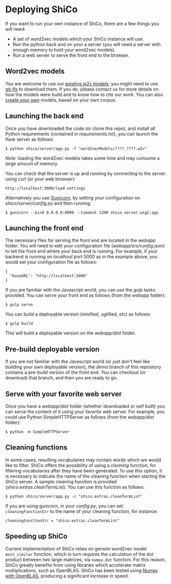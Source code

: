 # Deploying ShiCo
If you want to run your own instance of ShiCo, there are a few things you will need:

 - A set of word2vec models which your ShiCo instance will use.
 - Run the python back end on your a server (you will need a server with enough memory to hold your word2vec models).
 - Run a web server to serve the front end to the browser.

## Word2vec models

You are welcome to use our [existing w2v models](https://github.com/NLeSC/ShiCo/tree/master/word2vecModels); you might need to use [git-lfs](https://git-lfs.github.com/) to download them. If you do, please contact us for more details on how the models were build and to know how to cite our work. You can also [create your own](./buildingModels.md) models, based on your own corpus.

## Launching the back end

Once you have downloaded the code (or clone this repo), and install all Python requirements (contained in *requirements.txt*), you can launch the flask server as follows:
```
$ python shico/server/app.py -f "word2vecModels/????_????.w2v"
```

*Note:* loading the word2vec models takes some time and may consume a large amount of memory.

You can check that the server is up and running by connecting to the server using curl (or your web browser):
```
http://localhost:5000/load-settings
```

Alternatively you use [Gunicorn](http://gunicorn.org/), by setting your configuration on *shico/server/config.py* and then running:

```
$ gunicorn --bind 0.0.0.0:8000 --timeout 1200 shico.server.wsgi:app
```

## Launching the front end

The necessary files for serving the front end are located in the *webapp* folder. You will need to edit your configuration file (*webapp/srs/config.json*) to tell the front end where your back end is running. For example, if your backend is running on *localhost* port 5000 as in the example above, you would set your configuration file as follows:

```
{
  "baseURL": "http://localhost:5000"
}
```

If you are familiar with the Javascript world, you can use the *gulp* tasks provided. You can serve your front end as follows (from the *webapp* folder):
```
$ gulp serve
```

You can build a deployable version (minified, uglified, etc) as follows:
```
$ gulp build
```
This will build a deployable version on the *webapp/dist* folder.

## Pre-build deployable version

If you are not familiar with the Javascript world (or just don't feel like building your own deployable version), the *demo* branch of this repository contains a pre-build version of the front end. You can checkout (or download) that branch, and then you are ready to go.

## Serve with your favorite web server

Once you have a *webapp/dist* folder (whether downloaded or self built) you can serve the content of it using your favorite web server. For example, you could use Python SimpleHTTPServer as follows (from the *webapp/dist* folder):
```
$ python -m SimpleHTTPServer
```

## Cleaning functions
In some cases, resulting vocabularies may contain words which we would like to filter. ShiCo offers the possibility of using a *cleaning* function, for filtering vocabularies after they have been generated. To use this option, it is necessary to indicate the name of the cleaning function when starting the ShiCo server. A sample cleaning function is provided (*shico.extras.cleanTermList*). You can use this function as follows:
```
$ python shico/server/app.py -c "shico.extras.cleanTermList"
```

If you are using gunicorn, in your *config.py*, you can set `cleaningFunctionStr` to the name of your cleaning function, for instance:

```
cleaningFunctionStr = "shico.extras.cleanTermList"
```

## Speeding up ShiCo

Current implementation of ShiCo relies on gensim word2vec model `most_similar` function, which in turn requires the calculation of the dot product between two large matrices, via `numpy.dot` function. For this reason, ShiCo greatly benefits from using libraries which accelerate matrix multiplications, such as OpenBLAS. ShiCo has been tested using [Numpy with OpenBLAS](https://hunseblog.wordpress.com/2014/09/15/installing-numpy-and-openblas/), producing a significant increase in speed.
